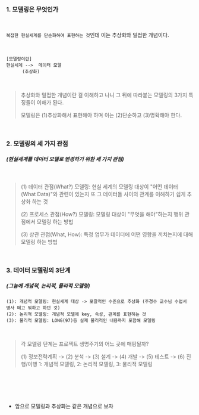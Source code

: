 ### 1. 모델링은 무엇인가

<br>

```복잡한 현실세계를 단순화하여 표현하는 것```인데 이는 추상화와 밀접한 개념이다.

<br>

```
[모델링이란]
현실세계 -->  데이터 모델
      (추상화)
```

<br>

> 추상화와 밀접한 개념이란 걸 이해하고 나니 그 뒤에 따라붙는 모델링의 3가지 특징들이 이해가 된다. 
>
>모델링은 (1)추상화해서 표현해야 하며 이는 (2)단순하고 (3)명확해야 한다.

<br>

### 2. 모델링의 세 가지 관점 
##### (현실세계를 데이터 모델로 변경하기 위한 세 가지 관점)

<br>

> (1) 데이터 관점(What?) 모델링: 현실 세계의 모델링 대상이 "어떤 데이터 (What Data)"와 관련이 있는지 또 그 데이터들 사이의 관계를 이해하기 쉽게 추상화 하는 것
> 
> (2) 프로세스 관점(How?) 모델링: 모델링 대상이 "무엇을 해야"하는지 행위 관점에서 모델링 하는 방법
> 
> (3) 상관 관점(What, How): 특정 업무가 데이터에 어떤 영향을 끼치는지에 대해 모델링 하는 방법

<br>


### 3. 데이터 모델링의 3단계
##### (그놈에 개념적, 논리적, 물리적 모델링)

```
(1): 개념적 모델링: 현실세계 대상 -> 포괄적인 수준으로 추상화 (주경수 교수님 수업서 명사 떼고 뭐하고 하던 것)
(2): 논리적 모델링: 개념적 모델에 key, 속성, 관계를 표현하는 것
(3): 물리적 모델링: LONG(97)등 실제 물리적인 내용까지 포함해 모델링
```

<br>

> 각 모델링 단계는 프로젝트 생명주기의 어느 곳에 매핑될까?
>
> (1) 정보전략계획 -> (2) 분석 -> (3) 설계 -> (4) 개발 -> (5) 테스트 -> (6) 진행/이행
> 1: 개념적 모델링, 2: 논리적 모델링, 3: 물리적 모델링



<br>


<br><br>
+ 앞으로 모델링과 추상화는 같은 개념으로 보자

